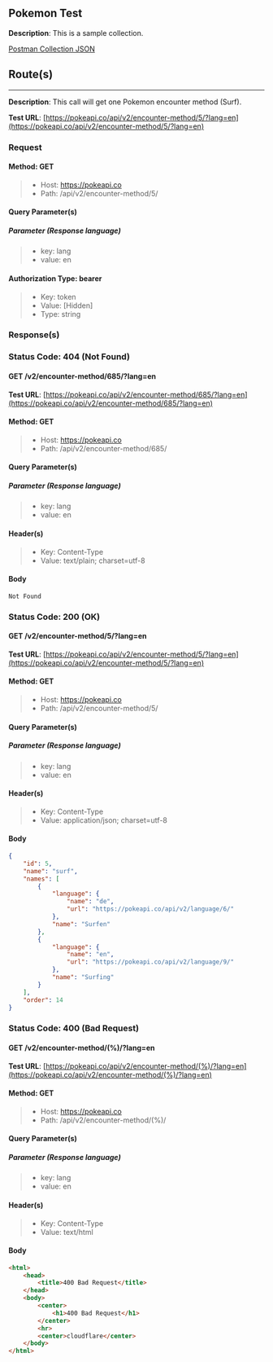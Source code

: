 ## Pokemon Test

**Description**: This is a sample collection.

[Postman Collection JSON](<./assets/Really Good BearerAuth.postman_collection.json>)

## Route(s)

---

**Description**: This call will get one Pokemon encounter method (Surf).

**Test URL**: [https://pokeapi.co/api/v2/encounter-method/5/?lang=en](https://pokeapi.co/api/v2/encounter-method/5/?lang=en)

### Request

#### **Method**: GET

>- Host: https://pokeapi.co  
>- Path: /api/v2/encounter-method/5/  

#### **Query Parameter(s)**

##### Parameter (Response language)

>- key: lang  
>- value: en  

#### **Authorization Type**: bearer

>- Key: token  
>- Value: [Hidden]  
>- Type: string

### Response(s)

### **Status Code**: 404 (Not Found)

#### GET /v2/encounter-method/685/?lang=en

**Test URL**: [https://pokeapi.co/api/v2/encounter-method/685/?lang=en](https://pokeapi.co/api/v2/encounter-method/685/?lang=en)

#### **Method**: GET

>- Host: https://pokeapi.co  
>- Path: /api/v2/encounter-method/685/  

#### **Query Parameter(s)**

##### Parameter (Response language)

>- key: lang  
>- value: en  

#### **Header(s)**

>- Key: Content-Type  
>- Value: text/plain; charset=utf-8  

#### **Body**

```plain
Not Found
```

### **Status Code**: 200 (OK)

#### GET /v2/encounter-method/5/?lang=en

**Test URL**: [https://pokeapi.co/api/v2/encounter-method/5/?lang=en](https://pokeapi.co/api/v2/encounter-method/5/?lang=en)

#### **Method**: GET

>- Host: https://pokeapi.co  
>- Path: /api/v2/encounter-method/5/  

#### **Query Parameter(s)**

##### Parameter (Response language)

>- key: lang  
>- value: en  

#### **Header(s)**

>- Key: Content-Type  
>- Value: application/json; charset=utf-8  

#### **Body**

```json
{
    "id": 5,
    "name": "surf",
    "names": [
        {
            "language": {
                "name": "de",
                "url": "https://pokeapi.co/api/v2/language/6/"
            },
            "name": "Surfen"
        },
        {
            "language": {
                "name": "en",
                "url": "https://pokeapi.co/api/v2/language/9/"
            },
            "name": "Surfing"
        }
    ],
    "order": 14
}
```

### **Status Code**: 400 (Bad Request)

#### GET /v2/encounter-method/(%)/?lang=en

**Test URL**: [https://pokeapi.co/api/v2/encounter-method/(%)/?lang=en](https://pokeapi.co/api/v2/encounter-method/(%)/?lang=en)

#### **Method**: GET

>- Host: https://pokeapi.co  
>- Path: /api/v2/encounter-method/(%)/  

#### **Query Parameter(s)**

##### Parameter (Response language)

>- key: lang  
>- value: en  

#### **Header(s)**

>- Key: Content-Type  
>- Value: text/html  

#### **Body**

```html
<html>
    <head>
        <title>400 Bad Request</title>
    </head>
    <body>
        <center>
            <h1>400 Bad Request</h1>
        </center>
        <hr>
        <center>cloudflare</center>
    </body>
</html>
```
